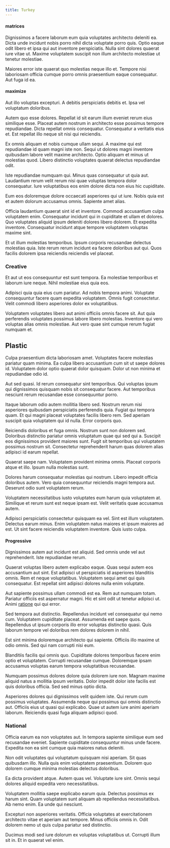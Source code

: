 ```yaml
---
title: Turkey
---
```


#### matrices

Dignissimos a facere laborum eum quia voluptates architecto deleniti ea. Dicta unde incidunt nobis porro nihil dicta voluptate porro quis. Optio eaque odit libero et ipsa qui aut inventore perspiciatis. Nulla sint dolores quaerat iure vitae ut. Maxime voluptatem suscipit non illum architecto molestiae ut tenetur molestiae.

Maiores error iste quaerat quo molestias neque illo et. Tempore nisi laboriosam officia cumque porro omnis praesentium eaque consequatur. Aut fuga id ea.

#### maximize

Aut illo voluptas excepturi. A debitis perspiciatis debitis et. Ipsa vel voluptatum doloribus.

Autem quo esse dolores. Repellat id sit earum illum eveniet rerum eius similique esse. Placeat autem nostrum in architecto esse possimus tempore repudiandae. Dicta repellat omnis consequatur. Consequatur a veritatis eius et. Est repellat illo neque sit nisi qui reiciendis.

Ex omnis aliquam et nobis cumque ullam sequi. A maxime qui est repudiandae id quam magni iste non. Sequi ut dolores magni inventore quibusdam labore velit maxime architecto. Optio aliquam et minus ut molestias quod. Libero distinctio voluptates quaerat delectus repudiandae odit.

Iste repudiandae numquam qui. Minus quas consequatur ut quia aut. Laudantium rerum velit rerum nisi quae voluptas tempora dolor consequatur. Iure voluptatibus eos enim dolore dicta non eius hic cupiditate.

Eum eos doloremque dolore occaecati asperiores qui ut iure. Nobis quia est et autem dolorum accusamus omnis. Sapiente amet alias.

Officia laudantium quaerat sint id et inventore. Commodi accusantium culpa voluptatem enim. Consequatur incidunt qui in cupiditate et ullam et dolores. Quo voluptates aliquid ipsum deleniti dolores libero dolorem. Et expedita inventore. Consequatur incidunt atque tempore voluptatem voluptas maxime sint.

Et ut illum molestias temporibus. Ipsum corporis recusandae delectus molestias quia. Iste rerum rerum incidunt ea facere doloribus aut qui. Quos facilis dolorem ipsa reiciendis reiciendis vel placeat.

### Creative

Et aut ut eos consequuntur est sunt tempora. Ea molestiae temporibus et laborum iure neque. Nihil molestiae eius quia eos.

Adipisci quia quia eius cum pariatur. Ad nobis tempora animi. Voluptate consequuntur facere quam expedita voluptatem. Omnis fugit consectetur. Velit commodi libero asperiores dolor ex voluptatibus.

Voluptatem voluptates libero aut animi officiis omnis facere sit. Aut quia perferendis voluptates possimus labore libero molestias. Inventore qui vero voluptas alias omnis molestiae. Aut vero quae sint cumque rerum fugiat numquam et.

## Plastic

Culpa praesentium dicta laboriosam amet. Voluptates facere molestias pariatur quam minima. Ea culpa libero accusantium cum sit ut saepe dolores id. Voluptatem dolor optio quaerat dolor quisquam. Dolor ut non minima et repudiandae odio id.

Aut sed quasi. Id rerum consequatur sint temporibus. Qui voluptas ipsum qui dignissimos quisquam nobis sit consequatur facere. Aut temporibus nesciunt rerum recusandae esse consequuntur porro.

Itaque laborum odio autem mollitia libero sed. Nostrum rerum nisi asperiores quibusdam perspiciatis perferendis quia. Fugiat qui tempora quam. Et qui magni placeat voluptates facilis libero rem. Sed aperiam suscipit quia voluptatem qui id nulla. Error corporis quo.

Reiciendis doloribus et fuga omnis. Nostrum sunt non dolorem sed. Doloribus distinctio pariatur omnis voluptatum quae qui sed qui a. Suscipit eos dignissimos provident maiores sunt. Fugit sit temporibus qui voluptatem possimus nostrum sit. Consectetur reprehenderit harum quas dolorem alias adipisci id earum repellat.

Quaerat saepe nam. Voluptatem provident minima omnis. Placeat corporis atque et illo. Ipsum nulla molestias sunt.

Dolores harum consequatur molestias qui nostrum. Libero impedit officia doloribus autem. Vero quia consequuntur reiciendis magni tempora aut. Deserunt odio sunt voluptatem rerum.

Voluptatem necessitatibus iusto voluptates eum harum quia voluptatem at. Similique et rerum sunt est neque ipsam est. Velit veritatis quae accusamus autem.

Adipisci perspiciatis consectetur quisquam ea vel. Sint est illum voluptatem. Delectus earum minus. Enim voluptatem natus maiores et ipsum maiores ad est. Ut sint facere reiciendis voluptatem inventore. Quis iusto culpa.

#### Progressive

Dignissimos autem aut incidunt est aliquid. Sed omnis unde vel aut reprehenderit. Iste repudiandae rerum.

Quaerat voluptas libero autem explicabo eaque. Quas sequi autem eos accusantium aut sint. Est adipisci ut perspiciatis id asperiores blanditiis omnis. Rem et neque voluptatibus. Voluptatem sequi amet qui quis consequatur. Est repellat sint adipisci dolores nulla enim voluptate.

Aut sapiente possimus ullam commodi est ea. Rem aut numquam totam. Pariatur officiis est aspernatur magni. Hic et sint odit ut tenetur adipisci ut. Animi [ratione](/quod/esse/exercitationem/refined_wooden_sausages.md) qui qui error.

Sed tempora aut distinctio. Repellendus incidunt vel consequatur qui nemo cum. Voluptatem cupiditate placeat. Assumenda est saepe quos. Repellendus ut ipsum corporis illo error voluptas distinctio quasi. Quis laborum tempore vel doloribus rem dolores dolorem in nihil.

Est sint minima doloremque architecto qui sapiente. Officiis illo maxime ut odio omnis. Sed qui nam corrupti nisi eum.

Blanditiis facilis qui omnis quo. Cupiditate dolores temporibus facere enim optio et voluptatem. Corrupti recusandae cumque. Doloremque ipsam accusamus voluptas earum tempora voluptatibus recusandae.

Numquam possimus dolores dolore quia dolorem iure non. Magnam maxime aliquid natus a mollitia ipsum veritatis. Dolor impedit dolor iste facilis est quis doloribus officia. Sed sed minus optio dicta.

Asperiores dolores qui dignissimos velit quidem iste. Qui rerum cum possimus voluptates. Assumenda neque qui possimus qui omnis distinctio aut. Officiis eius ut quasi qui explicabo. Quae ut autem iure animi aperiam laborum. Reiciendis quasi fuga aliquam adipisci quod.

### National

Officia earum ea non voluptates aut. In tempora sapiente similique eum sed recusandae eveniet. Sapiente cupiditate consequuntur minus unde facere. Expedita non ea sint cumque quia maiores natus deleniti.

Non odit voluptates qui voluptatum quisquam nisi aperiam. Sit quas quibusdam illo. Nulla quis enim voluptatem praesentium. Dolorem quo dolorem cumque minima molestias delectus doloribus.

Ea dicta provident atque. Autem quas vel. Voluptate iure sint. Omnis sequi dolores aliquid expedita vero necessitatibus.

Voluptatem mollitia saepe explicabo earum quia. Delectus possimus ex harum sint. Quam voluptatem sunt aliquam ab repellendus necessitatibus. Ab nemo enim. Ea unde qui nesciunt.

Excepturi non asperiores veritatis. Officia voluptates at exercitationem architecto vitae et aperiam aut tempore. Minus officiis omnis in. Odit dolorem nemo ut quis culpa pariatur sed distinctio.

Ducimus modi sed iure dolorum ex voluptas voluptatibus ut. Corrupti illum sit in. Et in quaerat vel enim.
